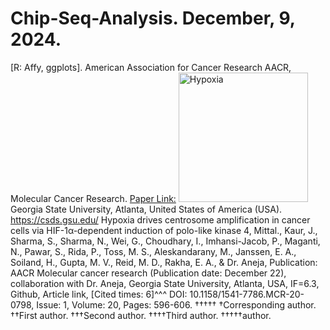 # Chip-Seq-Analysis. December, 9, 2024.
[R: Affy, ggplots].
American Association for Cancer Research AACR, Molecular Cancer Research. [Paper Link:](https://pubmed.ncbi.nlm.nih.gov/34933912/)
<img width="207" alt="Hypoxia" src="https://github.com/spawar2/Chip-Seq-Analysis/assets/25118302/28b543a0-72a3-4cdc-89a0-388c79111048">
Georgia State University, Atlanta, United States of America (USA).
https://csds.gsu.edu/
Hypoxia drives centrosome amplification in cancer cells via HIF-1α-dependent induction of polo-like kinase 4, Mittal., Kaur, J., Sharma, S., Sharma, N., Wei, G., Choudhary, I., Imhansi-Jacob, P., Maganti, N., Pawar, S., Rida, P., Toss, M. S., Aleskandarany, M., Janssen, E. A., Soiland, H., Gupta, M. V., Reid, M. D., Rakha, E. A., & Dr. Aneja, Publication: AACR Molecular cancer research (Publication date: December 22), collaboration with Dr. Aneja, Georgia State University, Atlanta, USA, IF=6.3, Github, Article link, [Cited times: 6]^^^ DOI: 10.1158/1541-7786.MCR-20-0798, Issue: 1, Volume: 20, Pages: 596-606.
†††††
†Corresponding author. ††First author. †††Second author. ††††Third author. †††††author.
